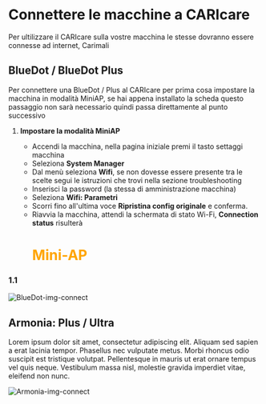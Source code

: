 # Connettere le macchine a CARIcare

Per ultilizzare il CARIcare sulla vostre macchina le stesse dovranno essere connesse ad internet, Carimali 

## BlueDot / BlueDot Plus
Per connettere una BlueDot / Plus al CARIcare per prima cosa impostare la macchina in modalità MiniAP, se hai appena installato la scheda questo passaggio non sarà necessario quindi passa direttamente al punto successivo

1. **Impostare la modalità MiniAP**

      - Accendi la macchina, nella pagina iniziale premi il tasto settaggi macchina
      - Seleziona **System Manager**
      - Dal menù seleziona **Wifi**, se non dovesse essere presente tra le scelte segui le istruzioni che trovi nella sezione    troubleshooting
      - Inserisci la password (la stessa di amministrazione macchina)
      - Seleziona **Wifi: Parametri** 
      - Scorri fino all'ultima voce **Ripristina config originale** e conferma.
      - Riavvia la macchina, attendi la schermata di stato Wi-Fi, **Connection status** risulterà <h1 style="color:orange;">Mini-AP</h1>




### 1.1 

![BlueDot-img-connect](_images/logi-1.png)

## Armonia: Plus / Ultra

Lorem ipsum dolor sit amet, consectetur adipiscing elit. Aliquam sed sapien a erat lacinia tempor. Phasellus nec vulputate metus. Morbi rhoncus odio suscipit est tristique volutpat. Pellentesque in mauris ut erat ornare tempus vel quis neque. Vestibulum massa nisl, molestie gravida imperdiet vitae, eleifend non nunc.

![Armonia-img-connect](_images/policy_pricy_1.png)










